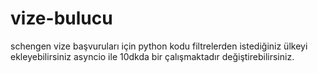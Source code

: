 # vize-bulucu
 schengen vize başvuruları için python kodu
filtrelerden istediğiniz ülkeyi ekleyebilirsiniz 
asyncio ile 10dkda bir çalışmaktadır değiştirebilirsiniz.